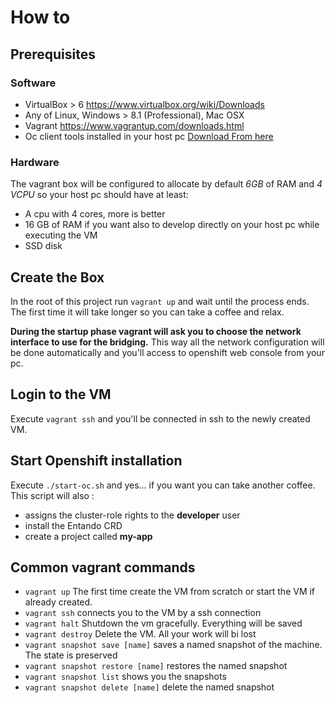 # How to

## Prerequisites

### Software

- VirtualBox > 6 https://www.virtualbox.org/wiki/Downloads
- Any of Linux, Windows > 8.1 (Professional), Mac OSX
- Vagrant https://www.vagrantup.com/downloads.html
- Oc client tools installed in your host pc [Download From here](https://github.com/openshift/origin/releases/download/v3.11.0/openshift-origin-client-tools-v3.11.0-0cbc58b-linux-64bit.tar.gz)

### Hardware

The vagrant box will be configured to allocate by default *6GB* of RAM and *4 VCPU* so your host pc should have at least:
- A cpu with 4 cores, more is better
- 16 GB of RAM if you want also to develop directly on your host pc while executing the VM
- SSD disk

## Create the Box

In the root of this project run `vagrant up` and wait until the process ends. The first time it will take longer so you can take a coffee and relax. 

**During the startup phase vagrant will ask you to choose the network interface to use for the bridging.** This way all the network configuration will be done automatically and you'll access to openshift web console from your pc.

## Login to the VM

Execute `vagrant ssh` and you'll be connected in ssh to the newly created VM.

## Start Openshift installation

Execute `./start-oc.sh` and yes... if you want you can take another coffee. This script will also :
- assigns the cluster-role rights to the **developer** user 
- install the Entando CRD
- create a project called **my-app**

## Common vagrant commands

- `vagrant up` The first time create the VM from scratch or start the VM if already created.
- `vagrant ssh` connects you to the VM by a ssh connection
- `vagrant halt` Shutdown the vm gracefully. Everything will be saved 
- `vagrant destroy` Delete the VM. All your work will bi lost
- `vagrant snapshot save [name]` saves a named snapshot of the machine. The state is preserved
- `vagrant snapshot restore [name]` restores the named snapshot
- `vagrant snapshot list` shows you the snapshots
- `vagrant snapshot delete [name]` delete the named snapshot
